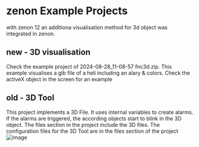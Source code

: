 # zenon Example Projects 
with zenon 12 an additiona visualisation method for 3d object was integrated in zenon.
## new - 3D visualisation
Check the example project of 2024-08-28_11-08-57 fnc3d.zip. 
This example visualises a glb file of a heli including an alary & colors. 
Check the activeX object in the screen for an example


## old - 3D Tool
This project implements a 3D File. It uses internal variables to create alarms. If the alarms are triggered, the according objects start to blink in the 3D object.
The files section in the project include the 3D files. 
The configuration files for the 3D Tool are in the files section of the project
![image](https://user-images.githubusercontent.com/22935902/115364086-53b50900-a1c3-11eb-826c-b23155705c79.png)
